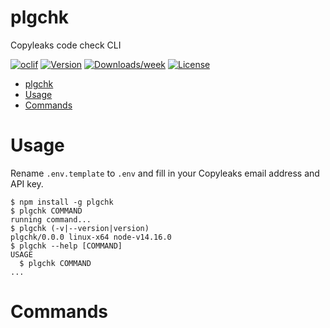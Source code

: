 plgchk
======


Copyleaks code check CLI

[![oclif](https://img.shields.io/badge/cli-oclif-brightgreen.svg)](https://oclif.io)
[![Version](https://img.shields.io/npm/v/plgchk.svg)](https://npmjs.org/package/plgchk)
[![Downloads/week](https://img.shields.io/npm/dw/plgchk.svg)](https://npmjs.org/package/plgchk)
[![License](https://img.shields.io/npm/l/plgchk.svg)](https://github.com/semuelle/plgchk/blob/master/package.json)

<!-- toc -->
- [plgchk](#plgchk)
- [Usage](#usage)
- [Commands](#commands)
<!-- tocstop -->
# Usage

Rename `.env.template` to `.env` and fill in your Copyleaks email address and API key.

<!-- usage -->
```sh-session
$ npm install -g plgchk
$ plgchk COMMAND
running command...
$ plgchk (-v|--version|version)
plgchk/0.0.0 linux-x64 node-v14.16.0
$ plgchk --help [COMMAND]
USAGE
  $ plgchk COMMAND
...
```
<!-- usagestop -->
# Commands
<!-- commands -->

<!-- commandsstop -->
